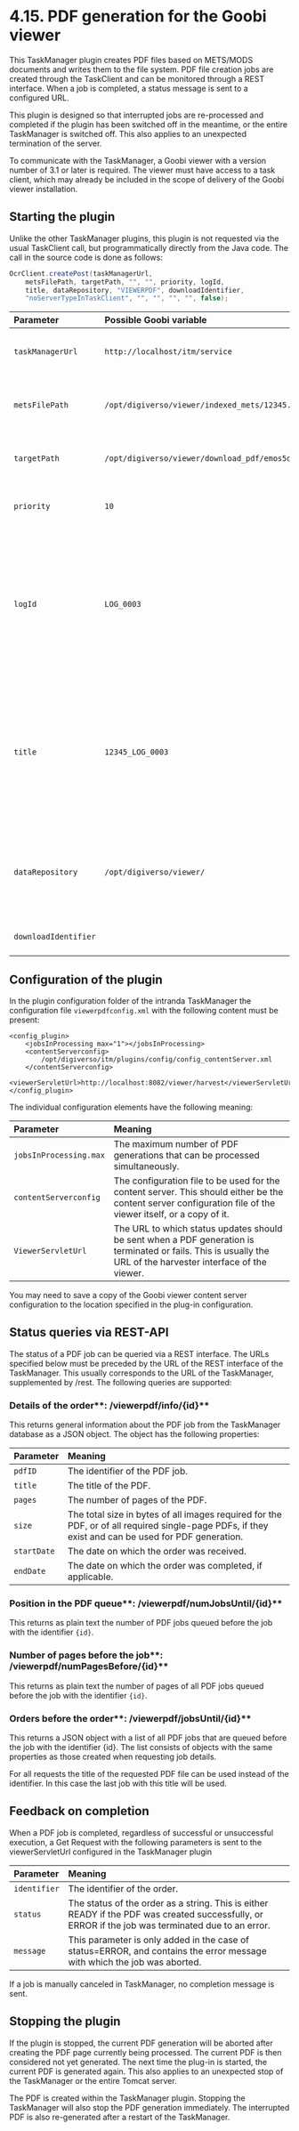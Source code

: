 # 4.15. PDF generation for the Goobi viewer

This TaskManager plugin creates PDF files based on METS/MODS documents and writes them to the file system. PDF file creation jobs are created through the TaskClient and can be monitored through a REST interface. When a job is completed, a status message is sent to a configured URL.

This plugin is designed so that interrupted jobs are re-processed and completed if the plugin has been switched off in the meantime, or the entire TaskManager is switched off. This also applies to an unexpected termination of the server.

To communicate with the TaskManager, a Goobi viewer with a version number of 3.1 or later is required. The viewer must have access to a task client, which may already be included in the scope of delivery of the Goobi viewer installation.

## Starting the plugin

Unlike the other TaskManager plugins, this plugin is not requested via the usual TaskClient call, but programmatically directly from the Java code. The call in the source code is done as follows:

```java
OcrClient.createPost(taskManagerUrl, 
    metsFilePath, targetPath, "", "", priority, logId, 
    title, dataRepository, "VIEWERPDF", downloadIdentifier, 
    "noServerTypeInTaskClient", "", "", "", "", false);
```

| Parameter | Possible Goobi variable | Meaning |
| :--- | :--- | :--- |
| `taskManagerUrl` | `http://localhost/itm/service` | URL to intranda TaskManager interface |
| `metsFilePath` | `/opt/digiverso/viewer/indexed_mets/12345.xml` | The absolute path in the filesystem for the METS file |
| `targetPath` | `/opt/digiverso/viewer/download_pdf/emos5dm.pdf` | The absolute path to the download directory |
| `priority` | `10` | The priority in the TaskManager queue |
| `logId` | `LOG_0003` | The METS-ID of the structural element to be used. This value can be zero or empty; in this case, the top structure element of the plant is used |
| `title` | `12345_LOG_0003` | The METS-ID of the structural element to be used. This value can be zero or empty; in this case, the top structure element of the plant is used |
| `dataRepository` | `/opt/digiverso/viewer/` | The \(absolute\) file path to the viewer repository with the required content. |
| `downloadIdentifier` |  | The identifier of the PDF job |

## Configuration of the plugin

In the plugin configuration folder of the intranda TaskManager the configuration file `viewerpdfconfig.xml` with the following content must be present:

```markup
<config_plugin>
    <jobsInProcessing max="1"></jobsInProcessing>
    <contentServerconfig>
        /opt/digiverso/itm/plugins/config/config_contentServer.xml
    </contentServerconfig>
    <viewerServletUrl>http://localhost:8082/viewer/harvest</viewerServletUrl>
</config_plugin>
```

The individual configuration elements have the following meaning:

| Parameter | Meaning |
| :--- | :--- |
| `jobsInProcessing.max` | The maximum number of PDF generations that can be processed simultaneously. |
| `contentServerconfig` | The configuration file to be used for the content server. This should either be the content server configuration file of the viewer itself, or a copy of it. |
| `ViewerServletUrl` | The URL to which status updates should be sent when a PDF generation is terminated or fails. This is usually the URL of the harvester interface of the viewer. |

You may need to save a copy of the Goobi viewer content server configuration to the location specified in the plug-in configuration.

## Status queries via REST-API

The status of a PDF job can be queried via a REST interface. The URLs specified below must be preceded by the URL of the REST interface of the TaskManager. This usually corresponds to the URL of the TaskManager, supplemented by /rest. The following queries are supported:

### Details of the order**: /viewerpdf/info/{id}**

This returns general information about the PDF job from the TaskManager database as a JSON object. The object has the following properties:

| Parameter | Meaning |
| :--- | :--- |
| `pdfID` | The identifier of the PDF job. |
| `title` | The title of the PDF. |
| `pages` | The number of pages of the PDF. |
| `size` | The total size in bytes of all images required for the PDF, or of all required single-page PDFs, if they exist and can be used for PDF generation. |
| `startDate` | The date on which the order was received.   |
| `endDate` | The date on which the order was completed, if applicable. |

### Position in the PDF queue**: /viewerpdf/numJobsUntil/{id}**

This returns as plain text the number of PDF jobs queued before the job with the identifier `{id}`.

### Number of pages before the job**: /viewerpdf/numPagesBefore/{id}**

This returns as plain text the number of pages of all PDF jobs queued before the job with the identifier `{id}`.

### Orders before the order**: /viewerpdf/jobsUntil/{id}**

This returns a JSON object with a list of all PDF jobs that are queued before the job with the identifier {id}. The list consists of objects with the same properties as those created when requesting job details.

For all requests the title of the requested PDF file can be used instead of the identifier. In this case the last job with this title will be used.

## Feedback on completion

When a PDF job is completed, regardless of successful or unsuccessful execution, a Get Request with the following parameters is sent to the viewerServletUrl configured in the TaskManager plugin

| Parameter | Meaning |
| :--- | :--- |
| `identifier` | The identifier of the order. |
| `status` | The status of the order as a string. This is either READY if the PDF was created successfully, or ERROR if the job was terminated due to an error. |
| `message` | This parameter is only added in the case of status=ERROR, and contains the error message with which the job was aborted. |

If a job is manually canceled in TaskManager, no completion message is sent.

## Stopping the plugin

If the plugin is stopped, the current PDF generation will be aborted after creating the PDF page currently being processed. The current PDF is then considered not yet generated. The next time the plug-in is started, the current PDF is generated again. This also applies to an unexpected stop of the TaskManager or the entire Tomcat server.

The PDF is created within the TaskManager plugin. Stopping the TaskManager will also stop the PDF generation immediately. The interrupted PDF is also re-generated after a restart of the TaskManager.

